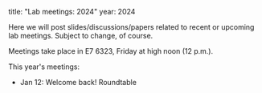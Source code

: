 title: "Lab meetings: 2024"
year: 2024

Here we will post slides/discussions/papers related to recent or upcoming lab meetings. Subject to change, of course.

Meetings take place in E7 6323, Friday at high noon (12 p.m.).

This year's meetings:

* Jan 12: Welcome back! Roundtable
